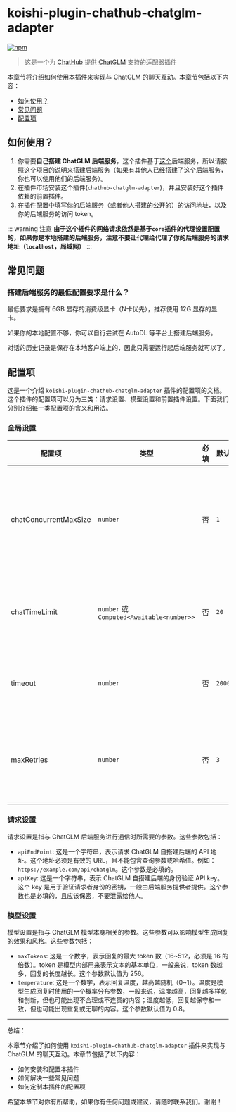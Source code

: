 # koishi-plugin-chathub-chatglm-adapter

[![npm](https://img.shields.io/npm/v/@dingyi222666/koishi-plugin-chathub-chatglm-adapter)](https://www.npmjs.com/package/@dingyi222666/koishi-plugin-chathub-chatglm-adapter)

> 这是一个为 [ChatHub](https://github.com/ChatHubLab/chathub) 提供 [ChatGLM](https://github.com/THUDM/ChatGLM-6B) 支持的适配器插件

本章节将介绍如何使用本插件来实现与 ChatGLM 的聊天互动。本章节包括以下内容：

- [如何使用？](#如何使用)
- [常见问题](#常见问题)
- [配置项](#配置项)

## 如何使用？

1. 你需要**自己搭建 ChatGLM 后端服务**，这个插件基于[这个](https://github.com/xusenlinzy/api-for-open-llm)后端服务，所以请按照这个项目的说明来搭建后端服务（如果有其他人已经搭建了这个后端服务，你也可以使用他们的后端服务）。
2. 在插件市场安装这个插件(`chathub-chatglm-adapter`)，并且安装好这个插件依赖的前置插件。
3. 在插件配置中填写你的后端服务（或者他人搭建的公开的）的访问地址，以及你的后端服务的访问 token。

::: warning 注意
**由于这个插件的网络请求依然是基于`core`插件的代理设置配置的，如果你是本地搭建的后端服务，注意不要让代理给代理了你的后端服务的请求地址（`localhost`，局域网）**
:::

## 常见问题

### 搭建后端服务的最低配置要求是什么？

最低要求是拥有 6GB 显存的消费级显卡（N卡优先），推荐使用 12G 显存的显卡。

如果你的本地配置不够，你可以自行尝试在 AutoDL 等平台上搭建后端服务。

对话的历史记录是保存在本地客户端上的，因此只需要运行起后端服务就可以了。

## 配置项

这是一个介绍 `koishi-plugin-chathub-chatglm-adapter` 插件的配置项的文档。这个插件的配置项可以分为三类：请求设置、模型设置和前置插件设置。下面我们分别介绍每一类配置项的含义和用法。

### 全局设置

| 配置项 | 类型 | 必填 | 默认值 | 作用 |
| --- | --- | --- | --- | --- |
| chatConcurrentMaxSize | `number` | 否 | `1` | 设置当前适配器适配的模型的最大并发聊天数 |
| chatTimeLimit | `number` 或 `Computed<Awaitable<number>>` | 否 | `20` | 设置每小时的调用限额（次数） |
| timeout | `number` | 否 | `200000` | 设置请求超时时间（毫秒） |
| maxRetries | `number` | 否 | `3` | 设置模型请求失败后的最大重试次数 |

### 请求设置

请求设置是指与 ChatGLM 后端服务进行通信时所需要的参数。这些参数包括：

- `apiEndPoint`: 这是一个字符串，表示请求 ChatGLM 自搭建后端的 API 地址。这个地址必须是有效的 URL，且不能包含查询参数或哈希值。例如：`https://example.com/api/chatglm`。这个参数是必填的。
- `apiKey`: 这是一个字符串，表示 ChatGLM 自搭建后端的身份验证 API key。这个 key 是用于验证请求者身份的密钥，一般由后端服务提供者提供。这个参数也是必填的，且应该保密，不要泄露给他人。

### 模型设置

模型设置是指与 ChatGLM 模型本身相关的参数。这些参数可以影响模型生成回复的效果和风格。这些参数包括：

- `maxTokens`: 这是一个数字，表示回复的最大 token 数（16~512，必须是 16 的倍数）。token 是模型内部用来表示文本的基本单位，一般来说，token 数越多，回复的长度越长。这个参数默认值为 256。
- `temperature`: 这是一个数字，表示回复温度，越高越随机（0~1）。温度是模型生成回复时使用的一个概率分布参数，一般来说，温度越高，回复越多样化和创新，但也可能出现不合理或不连贯的内容；温度越低，回复越保守和一致，但也可能出现重复或无聊的内容。这个参数默认值为 0.8。

---

总结：

本章节介绍了如何使用 `koishi-plugin-chathub-chatglm-adapter` 插件来实现与 ChatGLM 的聊天互动。本章节包括了以下内容：

- 如何安装和配置本插件
- 如何解决一些常见问题
- 如何定制本插件的配置项

希望本章节对你有所帮助，如果你有任何问题或建议，请随时联系我们。谢谢！
